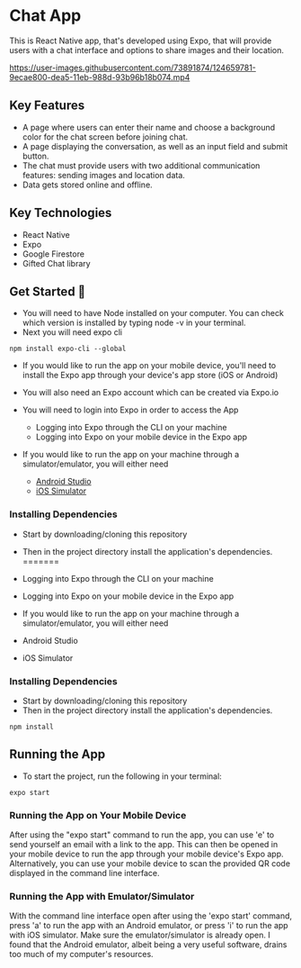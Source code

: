 # Chat App

This is React Native app, that's developed using Expo, that will provide users with a chat interface and options to share images and their location.



https://user-images.githubusercontent.com/73891874/124659781-9ecae800-dea5-11eb-988d-93b96b18b074.mp4



## Key Features

* A page where users can enter their name and choose a background color for the chat screen before joining chat.
* A page displaying the conversation, as well as an input field and submit button.
* The chat must provide users with two additional communication features: sending images and location data.
* Data gets stored online and offline.

## Key Technologies

* React Native
* Expo
* Google Firestore
* Gifted Chat library

## Get Started 🚀

* You will need to have Node installed on your computer. You can check which version is installed by typing node -v in your terminal.
* Next you will need expo cli

```
npm install expo-cli --global
```

* If you would like to run the app on your mobile device, you'll need to install the Expo app through your device's app store (iOS or Android)

* You will also need an Expo account which can be created via Expo.io

* You will need to login into Expo in order to access the App
  * Logging into Expo through the CLI on your machine
  * Logging into Expo on your mobile device in the Expo app

* If you would like to run the app on your machine through a simulator/emulator, you will either need
  * [Android Studio](#https://docs.expo.io/workflow/android-studio-emulator/)
  * [iOS Simulator](#https://docs.expo.io/workflow/ios-simulator/)

### Installing Dependencies
  * Start by downloading/cloning this repository
  * Then in the project directory install the application's dependencies.
=======
 * Logging into Expo through the CLI on your machine
 * Logging into Expo on your mobile device in the Expo app
 
* If you would like to run the app on your machine through a simulator/emulator, you will either need
 * Android Studio
 * iOS Simulator
 
### Installing Dependencies
 * Start by downloading/cloning this repository
 * Then in the project directory install the application's dependencies.
```
npm install
```

## Running the App
* To start the project, run the following in your terminal:
```
expo start
```

### Running the App on Your Mobile Device
After using the "expo start" command to run the app, you can use 'e' to send yourself an email with a link to the app. This can then be opened in your mobile device to run the app through your mobile device's Expo app. Alternatively, you can use your mobile device to scan the provided QR code displayed in the command line interface.

### Running the App with Emulator/Simulator
With the command line interface open after using the 'expo start' command, press 'a' to run the app with an Android emulator, or press 'i' to run the app with iOS simulator. Make sure the emulator/simulator is already open. I found that the Android emulator, albeit being a very useful software, drains too much of my computer's resources.

